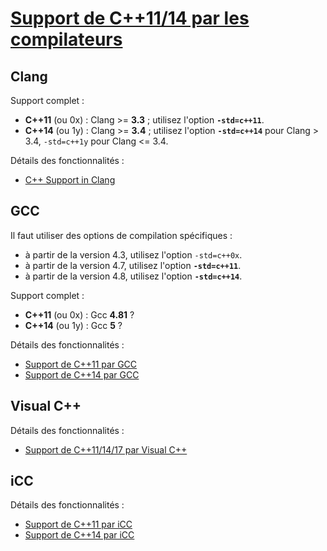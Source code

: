 # [Support de C++11/14 par les compilateurs](README.md "wikilink")

## Clang

Support complet :

  - **C++11** (ou 0x) : Clang \>= **3.3** ; utilisez l'option **`-std=c++11`**.
  - **C++14** (ou 1y) : Clang \>= **3.4** ; utilisez l'option **`-std=c++14`** pour Clang \> 3.4, `-std=c++1y` pour Clang \<= 3.4.

Détails des fonctionnalités :

  - [C++ Support in Clang](http://clang.llvm.org/cxx_status.html)

## GCC

Il faut utiliser des options de compilation spécifiques :

  - à partir de la version 4.3, utilisez l'option `-std=c++0x`.
  - à partir de la version 4.7, utilisez l'option **`-std=c++11`**.
  - à partir de la version 4.8, utilisez l'option **`-std=c++14`**.

Support complet :

  - **C++11** (ou 0x) : Gcc **4.81** ?
  - **C++14** (ou 1y) : Gcc **5** ?

Détails des fonctionnalités :

  - [Support de C++11 par GCC](https://gcc.gnu.org/projects/cxx0x.html)
  - [Support de C++14 par GCC](https://gcc.gnu.org/projects/cxx1y.html)

## Visual C++

Détails des fonctionnalités :

  - [Support de C++11/14/17 par Visual C++](https://msdn.microsoft.com/fr-fr/library/hh567368.aspxv)

## iCC

Détails des fonctionnalités :

  - [Support de C++11 par iCC](https://software.intel.com/en-us/articles/c0x-features-supported-by-intel-c-compiler)
  - [Support de C++14 par iCC](https://software.intel.com/en-us/articles/c14-features-supported-by-intel-c-compiler)
